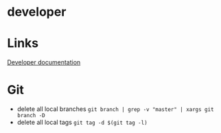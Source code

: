 # developer

# Links
[Developer documentation](https://damianmalinowski.github.io/developer/)




# Git


- delete all local branches `git branch | grep -v "master" | xargs git branch -D`
- delete all local tags `git tag -d $(git tag -l)`
